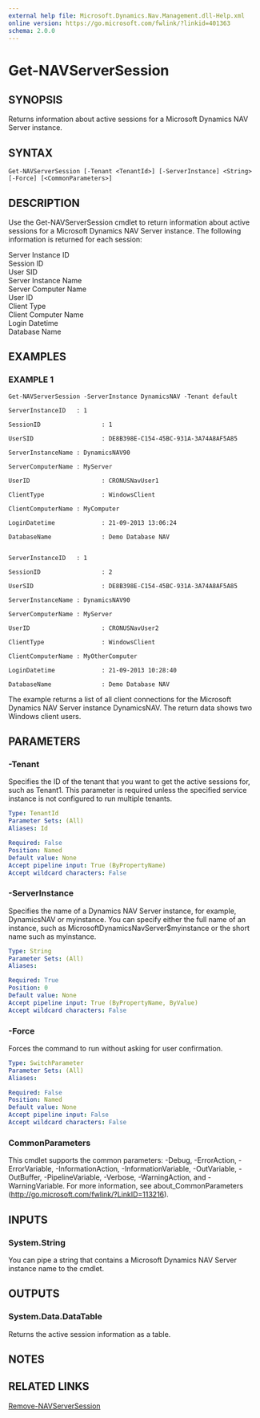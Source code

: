 ```yaml
---
external help file: Microsoft.Dynamics.Nav.Management.dll-Help.xml
online version: https://go.microsoft.com/fwlink/?linkid=401363
schema: 2.0.0
---
```


# Get-NAVServerSession

## SYNOPSIS
Returns information about active sessions for a Microsoft Dynamics NAV Server instance.

## SYNTAX

```
Get-NAVServerSession [-Tenant <TenantId>] [-ServerInstance] <String> [-Force] [<CommonParameters>]
```

## DESCRIPTION
Use the Get-NAVServerSession cmdlet to return information about active sessions for a Microsoft Dynamics NAV Server instance.
The following information is returned for each session:

Server Instance ID  
Session ID  
User SID  
Server Instance Name  
Server Computer Name  
User ID  
Client Type  
Client Computer Name  
Login Datetime  
Database Name  

## EXAMPLES

### EXAMPLE 1
```
Get-NAVServerSession -ServerInstance DynamicsNAV -Tenant default

ServerInstanceID   : 1

SessionID                 : 1

UserSID                   : DE8B398E-C154-45BC-931A-3A74A8AF5A85

ServerInstanceName : DynamicsNAV90

ServerComputerName : MyServer

UserID                    : CRONUSNavUser1

ClientType                : WindowsClient

ClientComputerName : MyComputer

LoginDatetime             : 21-09-2013 13:06:24

DatabaseName              : Demo Database NAV


ServerInstanceID   : 1

SessionID                 : 2

UserSID                   : DE8B398E-C154-45BC-931A-3A74A8AF5A85

ServerInstanceName : DynamicsNAV90

ServerComputerName : MyServer

UserID                    : CRONUSNavUser2

ClientType                : WindowsClient

ClientComputerName : MyOtherComputer

LoginDatetime             : 21-09-2013 10:28:40

DatabaseName              : Demo Database NAV
```

The example returns a list of all client connections for the Microsoft Dynamics NAV Server instance DynamicsNAV.
The return data shows two Windows client users.

## PARAMETERS

### -Tenant
Specifies the ID of the tenant that you want to get the active sessions for, such as Tenant1.
This parameter is required unless the specified service instance is not configured to run multiple tenants.

```yaml
Type: TenantId
Parameter Sets: (All)
Aliases: Id

Required: False
Position: Named
Default value: None
Accept pipeline input: True (ByPropertyName)
Accept wildcard characters: False
```

### -ServerInstance
Specifies the name of a Dynamics NAV Server instance, for example, DynamicsNAV or myinstance.
You can specify either the full name of an instance, such as MicrosoftDynamicsNavServer$myinstance or the short name such as myinstance.

```yaml
Type: String
Parameter Sets: (All)
Aliases: 

Required: True
Position: 0
Default value: None
Accept pipeline input: True (ByPropertyName, ByValue)
Accept wildcard characters: False
```

### -Force
Forces the command to run without asking for user confirmation.

```yaml
Type: SwitchParameter
Parameter Sets: (All)
Aliases: 

Required: False
Position: Named
Default value: None
Accept pipeline input: False
Accept wildcard characters: False
```

### CommonParameters
This cmdlet supports the common parameters: -Debug, -ErrorAction, -ErrorVariable, -InformationAction, -InformationVariable, -OutVariable, -OutBuffer, -PipelineVariable, -Verbose, -WarningAction, and -WarningVariable. For more information, see about_CommonParameters (http://go.microsoft.com/fwlink/?LinkID=113216).

## INPUTS

### System.String
You can pipe a string that contains a Microsoft Dynamics NAV Server instance name to the cmdlet.

## OUTPUTS

### System.Data.DataTable
Returns the active session information as a table.

## NOTES

## RELATED LINKS

[Remove-NAVServerSession](Remove-NAVServerSession.md)
